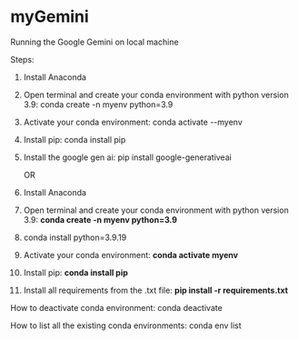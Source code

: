 # myGemini
Running the Google Gemini on local machine

Steps:

1. Install Anaconda
2. Open terminal and create your conda environment with python version 3.9: conda create -n myenv python=3.9
3. Activate your conda environment: conda activate --myenv
4. Install pip: conda install pip
5. Install the google gen ai: pip install google-generativeai

   OR

1. Install Anaconda
2. Open terminal and create your conda environment with python version 3.9: **conda create -n myenv python=3.9**
3. conda install python=3.9.19
4. Activate your conda environment: **conda activate myenv**
5. Install pip: **conda install pip**
6. Install all requirements from the .txt file: **pip install -r requirements.txt**

How to deactivate conda environment: conda deactivate

How to list all the existing conda environments: conda env list

